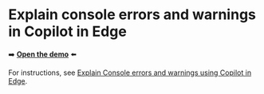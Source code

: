 # Explain console errors and warnings in Copilot in Edge
<!--
tab-title: __
top-of-page title: __
-->

➡️ **[Open the demo](https://microsoftedge.github.io/Demos/devtools-explain-error/)** ⬅️

For instructions, see [Explain Console errors and warnings using Copilot in Edge](https://learn.microsoft.com/microsoft-edge/devtools/console/copilot-explain-console).
